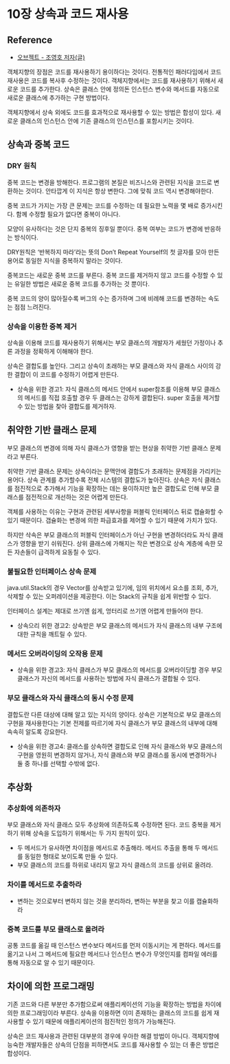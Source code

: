 # 10장 상속과 코드 재사용

## Reference

- [오브젝트 - 조영호 저자(글)](https://product.kyobobook.co.kr/detail/S000001766367)

객체지향의 장점은 코드를 재사용하기 용이하다는 것이다. 전통적인 패러다임에서 코드 재사용은 코드를 복사후 수정하는 것이다. 객체지향에서는 코드를 재사용하기 위해서 새로운 코드를 추가한다. 상속은 클래스 안에 정의돈 인스턴스 변수와 메서드를 자동으로 새로운 클래스에 추가하는 구현 방법이다.

객체지향에서 상속 외에도 코드를 효과적으로 재사용할 수 있는 방법은 합성이 있다. 새로운 클래스의 인스턴스 안에 기존 클래스의 인스턴스를 포함시키는 것이다.

## 상속과 중복 코드

### DRY 원칙

중복 코드는 변경을 방해한다. 프로그램의 본질은 비즈니스와 관련된 지식을 코드로 변환하는 것이다. 안타깝게 이 지식은 항상 변한다. 그에 맞춰 코드 역시 변경해야한다.

중복 코드가 가지는 가장 큰 문제는 코드를 수정하는 데 필요한 노력을 몇 배로 증가시킨다. 함께 수정할 필요가 없다면 중복이 아니다.

모양이 유사하다는 것은 단지 중복의 징후일 뿐이다. 중복 여부는 코드가 변경에 반응하는 방식이다.

DRY원칙은 ‘반복하지 마라’라는 뜻의 Don’t Repeat Yourself의 첫 글자를 모아 만든 용어로 동일한 지식을 중복하지 말라는 것이다.

중복코드는 새로운 중복 코드를 부른다. 중복 코드를 제거하지 않고 코드를 수정할 수 있는 유일한 방법은 새로운 중복 코드를 추가하는 것 뿐이다.

중복 코드의 양이 많아질수록 버그의 수는 증가하며 그에 비례해 코드를 변경하는 속도는 점점 느려진다.

### 상속을 이용한 중복 제거

상속을 이용해 코드를 재사용하기 위해서는 부모 클래스의 개발자가 세웠던 가정이나 추론 과정을 정확하게 이해해야 한다.

상속은 결합도를 높인다. 그리고 상속이 초래하는 부모 클래스와 자식 클래스 사이의 강한 결합이 이 코드를 수정하기 어렵게 만든다.

- 상속을 위한 경고1: 자식 클래스의 메서드 안에서 super참조를 이용해 부모 클래스의 메서드를 직접 호출할 경우 두 클래스는 강하게 결합된다. super 호출을 제거할 수 있는 방법을 찾아 결합도를 제거하자.

## 취약한 기반 클래스 문제

부모 클래스의 변경에 의해 자식 클래스가 영향을 받는 현상을 취약한 기반 클래스 문제라고 부른다.

취약한 기반 클래스 문제는 상속이라는 문맥안에 결합도가 초래하는 문제점을 가리키는 용어다. 상속 관계를 추가할수록 전체 시스템의 결합도가 높아진다. 상속은 자식 클래스를 점진적으로 추가해서 기능을 확장하는 데는 용이하지만 높은 결합도로 인해 부모 클래스를 점전적으로 개선하는 것은 어렵게 만든다.

객체를 사용하는 이유는 구현과 관련된 세부사항을 퍼블릭 인터페이스 뒤로 캡슐화할 수 있기 때문이다. 갭슐화는 변경에 의한 파급효과를 제어할 수 있기 때문에 가치가 있다.

하지만 삭속은 부모 클래스의 퍼블릭 인터페이스가 아닌 구현을 변경하더라도 자식 클래스가 영향을 받기 쉬워진다. 상위 클래스에 가해지는 작은 변경으로 상속 계층에 속한 모든 자손들이 급격하게 요동칠 수 있다.

### 불필요한 인터페이스 상속 문제

java.util.Stack의 경우 Vector를 상속받고 있기에, 임의 위치에서 요소를 조회, 추가, 삭제할 수 있는 오퍼레이션을 제공한다. 이는 Stack의 규칙을 쉽게 위반할 수 있다.

인터페이스 설계는 제대로 쓰기엔 쉽게, 엉터리로 쓰기엔 어렵게 만들어야 한다.

- 상속으리 위한 경고2: 상속받은 부모 클래스의 메서드가 자식 클래스의 내부 구조에 대한 규칙을 깨트릴 수 있다.

### 메서드 오버라이딩의 오작용 문제

- 상속을 위한 경고3:  자식 클래스가 부모 클래스의 메서드를 오버라이딩할 경우 부모 클래스가 자신의 메서드를 사용하는 방법에 자식 클래스가 결합될 수 있다.

### 부모 클래스와 자식 클래스의 동시 수정 문제

결합도란 다른 대상에 대해 알고 있는 지식의 양이다. 상속은 기본적으로 부모 클래스의 구현을 재사용한다는 기본 전제를 따르기에 자식 클래스가 부모 클래스의 내부에 대해 속속히 알도록 강요한다.

- 상속을 위한 경고4: 클래스를 상속하면 결합도로 인해 자식 클래스와 부모 클래스의 구현을 영원히 변경하지 않거나, 자식 클래스와 부모 클래스를 동시에 변경하거나 둘 중 하나를 선택할 수밖에 없다.

## 추상화

### 추상화에 의존하자

부모 클래스와 자식 클래스 모두 추상화에 의존하도록 수정하면 된다. 코드 중복을 제거하기 위해 상속을 도입하기 위해서는 두 가지 원칙이 있다.

- 두 메서드가 유사하면 차이점을 메서드로 추출해라. 메서드 추출을 통해 두 메서드를 동일한 형태로 보이도록 만들 수 있다.
- 부모 클래스의 코드를 하위로 내리지 말고 자식 클래스의 코드를 상위로 올려라.

### 차이를 메서드로 추출하라

- 변하는 것으로부터 변하지 않는 것을 분리하라, 변하는 부분을 찾고 이를 캡슐화하라

### 중복 코드를 부모 클래스로 올려라

공통 코드를 옮길 때 인스턴스 변수보다 메서드를 먼저 이동시키는 게 편하다. 메서드를 옮기고 나서 그 메서드에 필요한 메서드나 인스턴스 변수가 무엇인지를 컴파일 에러를 통해 자동으로 알 수 있기 때문이다.

## 차이에 의한 프로그래밍

기존 코드와 다른 부분만 추가함으로써 애플리케이션의 기능을 확장하는 방법을 차이에 의한 프로그래밍이라 부른다. 상속을 이용하면 이미 존재하는 클래스의 코드를 쉽게 재사용할 수 있기 때문에 애플리케이션의 점진적인 정의가 가능해진다.

상속은 코드 재사용과 관련된 대부분의 경우에 우아한 해결 방법이 아니다. 객체지향에 능숙한 개발자들은 상속의 단점을 피하면서도 코드를 재사용할 수 있는 더 좋은 방법은 합성이다.